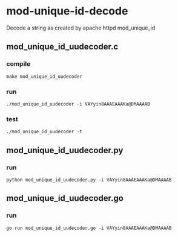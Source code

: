 mod-unique-id-decode
====================

Decode a string as created by apache httpd mod_unique_id

mod_unique_id_uudecoder.c
-------------------------

### compile

```
make mod_unique_id_uudecoder
```

### run

```
./mod_unique_id_uudecoder -i VAYyin8AAAEAAAKa@DMAAAAB
```


### test

```
./mod_unique_id_uudecoder -t
```

mod_unique_id_uudecoder.py
--------------------------

### run

```
python mod_unique_id_uudecoder.py -i VAYyin8AAAEAAAKa@DMAAAAB
```

mod_unique_id_uudecoder.go
--------------------------

### run

```
go run mod_unique_id_uudecoder.go -i VAYyin8AAAEAAAKa@DMAAAAB
```
